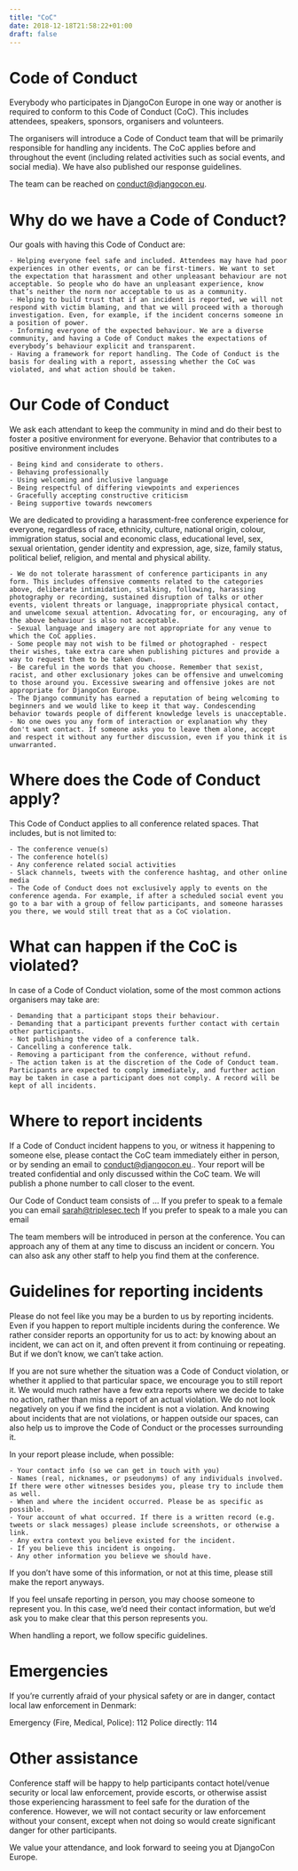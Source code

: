 ```yaml
---
title: "CoC"
date: 2018-12-18T21:58:22+01:00
draft: false
---
```


# Code of Conduct

Everybody who participates in DjangoCon Europe in one way or another is required to conform to this Code of Conduct (CoC). This includes attendees, speakers, sponsors, organisers and volunteers.

The organisers will introduce a Code of Conduct team that will be primarily responsible for handling any incidents. The CoC applies before and throughout the event (including related activities such as social events, and social media). We have also published our response guidelines.

The team can be reached on conduct@djangocon.eu.

# Why do we have a Code of Conduct?

Our goals with having this Code of Conduct are:

    - Helping everyone feel safe and included. Attendees may have had poor experiences in other events, or can be first-timers. We want to set the expectation that harassment and other unpleasant behaviour are not acceptable. So people who do have an unpleasant experience, know that’s neither the norm nor acceptable to us as a community.
    - Helping to build trust that if an incident is reported, we will not respond with victim blaming, and that we will proceed with a thorough investigation. Even, for example, if the incident concerns someone in a position of power.
    - Informing everyone of the expected behaviour. We are a diverse community, and having a Code of Conduct makes the expectations of everybody’s behaviour explicit and transparent.
    - Having a framework for report handling. The Code of Conduct is the basis for dealing with a report, assessing whether the CoC was violated, and what action should be taken.

# Our Code of Conduct

We ask each attendant to keep the community in mind and do their best to foster a positive environment for everyone.
Behavior that contributes to a positive environment includes

    - Being kind and considerate to others.
    - Behaving professionally
    - Using welcoming and inclusive language
    - Being respectful of differing viewpoints and experiences
    - Gracefully accepting constructive criticism
    - Being supportive towards newcomers

We are dedicated to providing a harassment-free conference experience for everyone, regardless of race, ethnicity, culture, national origin, colour, immigration status, social and economic class, educational level, sex, sexual orientation, gender identity and expression, age, size, family status, political belief, religion, and mental and physical ability.

    - We do not tolerate harassment of conference participants in any form. This includes offensive comments related to the categories above, deliberate intimidation, stalking, following, harassing photography or recording, sustained disruption of talks or other events, violent threats or language, inappropriate physical contact, and unwelcome sexual attention. Advocating for, or encouraging, any of the above behaviour is also not acceptable.
    - Sexual language and imagery are not appropriate for any venue to which the CoC applies.
    - Some people may not wish to be filmed or photographed - respect their wishes, take extra care when publishing pictures and provide a way to request them to be taken down.
    - Be careful in the words that you choose. Remember that sexist, racist, and other exclusionary jokes can be offensive and unwelcoming to those around you. Excessive swearing and offensive jokes are not appropriate for DjangoCon Europe.
    - The Django community has earned a reputation of being welcoming to beginners and we would like to keep it that way. Condescending behavior towards people of different knowledge levels is unacceptable.
    - No one owes you any form of interaction or explanation why they don't want contact. If someone asks you to leave them alone, accept and respect it without any further discussion, even if you think it is unwarranted.

# Where does the Code of Conduct apply?

This Code of Conduct applies to all conference related spaces. That includes, but is not limited to:

    - The conference venue(s)
    - The conference hotel(s)
    - Any conference related social activities
    - Slack channels, tweets with the conference hashtag, and other online media
    - The Code of Conduct does not exclusively apply to events on the conference agenda. For example, if after a scheduled social event you go to a bar with a group of fellow participants, and someone harasses you there, we would still treat that as a CoC violation.

# What can happen if the CoC is violated?

In case of a Code of Conduct violation, some of the most common actions organisers may take are:

    - Demanding that a participant stops their behaviour.
    - Demanding that a participant prevents further contact with certain other participants.
    - Not publishing the video of a conference talk.
    - Cancelling a conference talk.
    - Removing a participant from the conference, without refund.
    - The action taken is at the discretion of the Code of Conduct team. Participants are expected to comply immediately, and further action may be taken in case a participant does not comply. A record will be kept of all incidents.

# Where to report incidents

If a Code of Conduct incident happens to you, or witness it happening to someone else, please contact the CoC team immediately either in person, or by sending an email to conduct@djangocon.eu..
Your report will be treated confidential and only discussed within the CoC team.
We will publish a phone number to call closer to the event.

Our Code of Conduct team consists of ...
If you prefer to speak to a female you can email sarah@triplesec.tech
If you prefer to speak to a male you can email

The team members will be introduced in person at the conference. You can approach any of them at any time to discuss an incident or concern. You can also ask any other staff to help you find them at the conference.

# Guidelines for reporting incidents

Please do not feel like you may be a burden to us by reporting incidents. Even if you happen to report multiple incidents during the conference. We rather consider reports an opportunity for us to act: by knowing about an incident, we can act on it, and often prevent it from continuing or repeating. But if we don’t know, we can’t take action.

If you are not sure whether the situation was a Code of Conduct violation, or whether it applied to that particular space, we encourage you to still report it. We would much rather have a few extra reports where we decide to take no action, rather than miss a report of an actual violation. We do not look negatively on you if we find the incident is not a violation. And knowing about incidents that are not violations, or happen outside our spaces, can also help us to improve the Code of Conduct or the processes surrounding it.

In your report please include, when possible:

    - Your contact info (so we can get in touch with you)
    - Names (real, nicknames, or pseudonyms) of any individuals involved. If there were other witnesses besides you, please try to include them as well.
    - When and where the incident occurred. Please be as specific as possible.
    - Your account of what occurred. If there is a written record (e.g. tweets or slack messages) please include screenshots, or otherwise a link.
    - Any extra context you believe existed for the incident.
    - If you believe this incident is ongoing.
    - Any other information you believe we should have.

If you don’t have some of this information, or not at this time, please still make the report anyways.

If you feel unsafe reporting in person, you may choose someone to represent you. In this case, we’d need their contact information, but we’d ask you to make clear that this person represents you.

When handling a report, we follow specific guidelines.

# Emergencies
If you’re currently afraid of your physical safety or are in danger, contact local law enforcement in Denmark:

Emergency (Fire, Medical, Police): 112
Police directly: 114

# Other assistance
Conference staff will be happy to help participants contact hotel/venue security or local law enforcement, provide escorts, or otherwise assist those experiencing harassment to feel safe for the duration of the conference. However, we will not contact security or law enforcement without your consent, except when not doing so would create significant danger for other participants.

We value your attendance, and look forward to seeing you at DjangoCon Europe.
